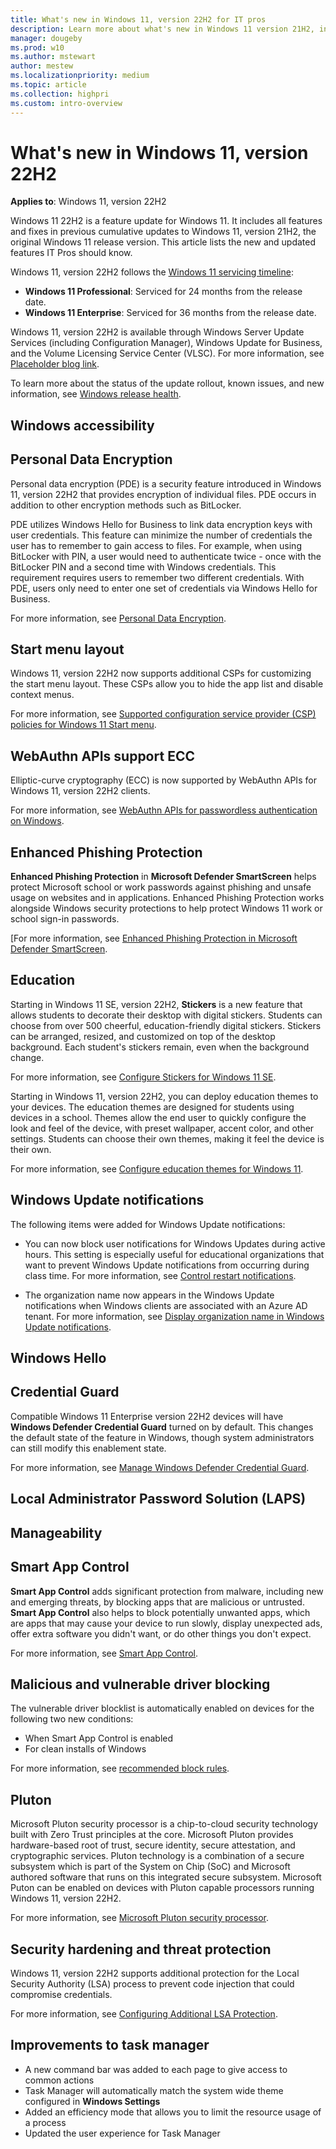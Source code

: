 ```yaml
---
title: What's new in Windows 11, version 22H2 for IT pros
description: Learn more about what's new in Windows 11 version 21H2, including servicing updates, Windows Subsystem for Linux, the latest CSPs, and more.
manager: dougeby
ms.prod: w10
ms.author: mstewart
author: mestew
ms.localizationpriority: medium
ms.topic: article
ms.collection: highpri
ms.custom: intro-overview
---
```


# What's new in Windows 11, version 22H2

**Applies to**: Windows 11, version 22H2
<!--6681501-->
Windows 11 22H2 is a feature update for Windows 11. It includes all features and fixes in previous cumulative updates to Windows 11, version 21H2, the original Windows 11 release version. This article lists the new and updated features IT Pros should know.

Windows 11, version 22H2 follows the [Windows 11 servicing timeline](/lifecycle/faq/windows#windows-11):

- **Windows 11 Professional**: Serviced for 24 months from the release date.
- **Windows 11 Enterprise**: Serviced for 36 months from the release date.

Windows 11, version 22H2 is available through Windows Server Update Services (including Configuration Manager), Windows Update for Business, and the Volume Licensing Service Center (VLSC). For more information, see [Placeholder blog link](https://blogs.windows.com/windowsexperience).

To learn more about the status of the update rollout, known issues, and new information, see [Windows release health](/windows/release-health/).

## Windows accessibility
<!--6294246 -->

## Personal Data Encryption
<!--5963468 -->
Personal data encryption (PDE) is a security feature introduced in Windows 11, version 22H2 that provides encryption of individual files. PDE occurs in addition to other encryption methods such as BitLocker.

PDE utilizes Windows Hello for Business to link data encryption keys with user credentials. This feature can minimize the number of credentials the user has to remember to gain access to files. For example, when using BitLocker with PIN, a user would need to authenticate twice - once with the BitLocker PIN and a second time with Windows credentials. This requirement requires users to remember two different credentials. With PDE, users only need to enter one set of credentials via Windows Hello for Business.

For more information, see [Personal Data Encryption](/windows/security/information-protection/personal-data-encryption/overview-pde).


## Start menu layout
<!--6286095-->
Windows 11, version 22H2 now supports additional CSPs for customizing the start menu layout. These CSPs allow you to hide the app list and disable context menus.

For more information, see [Supported configuration service provider (CSP) policies for Windows 11 Start menu](/windows/configuration/supported-csp-start-menu-layout-windows#existing-windows-csp-policies-that-windows-11-supports).


## WebAuthn APIs support ECC
<!--6021798-->
Elliptic-curve cryptography (ECC) is now supported by WebAuthn APIs for Windows 11, version 22H2 clients.

For more information, see [WebAuthn APIs for passwordless authentication on Windows](/windows/security/identity-protection/hello-for-business/webauthn-apis).

## Enhanced Phishing Protection
<!--6286059, 6063796-->
**Enhanced Phishing Protection** in **Microsoft Defender SmartScreen** helps protect Microsoft school or work passwords against phishing and unsafe usage on websites and in applications. Enhanced Phishing Protection works alongside Windows security protections to help protect Windows 11 work or school sign-in passwords.

[For more information, see [Enhanced Phishing Protection in Microsoft Defender SmartScreen](/windows/security/threat-protection/microsoft-defender-smartscreen/phishing-protection-microsoft-defender-smartscreen).

## Education
<!--6286248, 6286399-->
Starting in Windows 11 SE, version 22H2, **Stickers** is a new feature that allows students to decorate their desktop with digital stickers. Students can choose from over 500 cheerful, education-friendly digital stickers. Stickers can be arranged, resized, and customized on top of the desktop background. Each student's stickers remain, even when the background change.

For more information, see [Configure Stickers for Windows 11 SE](/education/windows/edu-stickers).

Starting in Windows 11, version 22H2, you can deploy education themes to your devices. The education themes are designed for students using devices in a school. Themes allow the end user to quickly configure the look and feel of the device, with preset wallpaper, accent color, and other settings. Students can choose their own themes, making it feel the device is their own.

For more information, see [Configure education themes for Windows 11](/education/windows/edu-themes).

## Windows Update notifications
<!--6286260 -->

The following items were added for Windows Update notifications:

- You can now block user notifications for Windows Updates during active hours. This setting is especially useful for educational organizations that want to prevent Windows Update notifications from occurring during class time. For more information, see [Control restart notifications](/windows/deployment/update/waas-restart#control-restart-notifications).

- The organization name now appears in the Windows Update notifications when Windows clients are associated with an Azure AD tenant. 
For more information, see [Display organization name in Windows Update notifications](/windows/deployment/update/waas-wu-settings#bkmk_display-name).

## Windows Hello
<!-- 6286360-->


## Credential Guard
<!--6289166-->
Compatible Windows 11 Enterprise version 22H2 devices will have **Windows Defender Credential Guard** turned on by default. This changes the default state of the feature in Windows, though system administrators can still modify this enablement state.

For more information, see [Manage Windows Defender Credential Guard](/windows/security/identity-protection/credential-guard/credential-guard-manage).

## Local Administrator Password Solution (LAPS)
<!--6399966-->

## Manageability
<!--6286218-->

## Smart App Control
<!-- 6286281-->
**Smart App Control** adds significant protection from malware, including new and emerging threats, by blocking apps that are malicious or untrusted. **Smart App Control** also helps to block potentially unwanted apps, which are apps that may cause your device to run slowly, display unexpected ads, offer extra software you didn't want, or do other things you don't expect.

For more information, see [Smart App Control](/windows/security/threat-protection/windows-defender-application-control/windows-defender-application-control.md#wdac-and-smart-app-control).

## Malicious and vulnerable driver blocking
<!--6286432-->
The vulnerable driver blocklist is automatically enabled on devices for the following two new conditions:
- When Smart App Control is enabled
- For clean installs of Windows

For more information, see [recommended block rules](/windows/security/threat-protection/windows-defender-application-control/microsoft-recommended-block-rules#microsoft-vulnerable-driver-blocklist).

## Pluton
<!--6286417 -->
Microsoft Pluton security processor is a chip-to-cloud security technology built with Zero Trust principles at the core. Microsoft Pluton provides hardware-based root of trust, secure identity, secure attestation, and cryptographic services. Pluton technology is a combination of a secure subsystem which is part of the System on Chip (SoC) and Microsoft authored software that runs on this integrated secure subsystem. Microsoft Puton can be enabled on devices with Pluton capable processors running Windows 11, version 22H2.

For more information, see [Microsoft Pluton security processor](/windows/security/information-protection/pluton/microsoft-pluton-security-processor).

## Security hardening and threat protection
<!--6289245-->
Windows 11, version 22H2 supports additional protection for the Local Security Authority (LSA) process to prevent code injection that could compromise credentials.

For more information, see [Configuring Additional LSA Protection](/windows-server/security/credentials-protection-and-management/configuring-additional-lsa-protection?toc=/windows/security/toc.json&bc=/windows/security/breadcrumb/toc.json).

## Improvements to task manager
<!--6294316-->
- A new command bar was added to each page to give access to common actions
- Task Manager will automatically match the system wide theme configured in **Windows Settings**
- Added an efficiency mode that allows you to limit the resource usage of a process
- Updated the user experience for Task Manager
